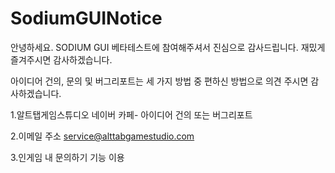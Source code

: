 # SodiumGUINotice
안녕하세요.
SODIUM GUI 베타테스트에 참여해주셔서
진심으로 감사드립니다.
재밌게 즐겨주시면 감사하겠습니다.

아이디어 건의, 문의 및 버그리포트는 
세 가지 방법 중 편하신 방법으로 의견 주시면 감사하겠습니다. 

1.알트탭게임스튜디오 네이버 카페- 아이디어 건의 또는 버그리포트

2.이메일 주소 service@alttabgamestudio.com

3.인게임 내 문의하기 기능 이용
